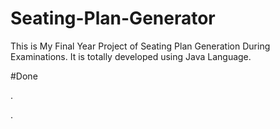 # Seating-Plan-Generator

This is My Final Year Project of Seating Plan Generation During Examinations. It is totally developed using Java Language.























#Done




























































.




































































































































































































































































































































































































































































































.






































